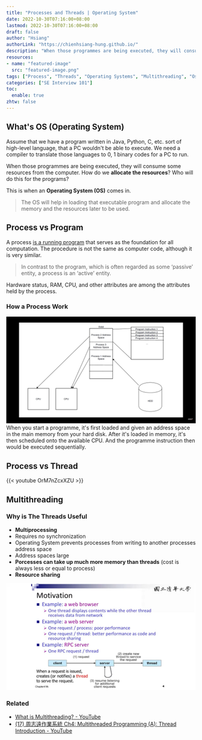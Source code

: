 ```yaml
---
title: "Processes and Threads | Operating System"
date: 2022-10-30T07:16:00+08:00
lastmod: 2022-10-30T07:16:00+08:00
draft: false
author: "Hsiang"
authorLink: "https://chienhsiang-hung.github.io/"
description: "When those programmes are being executed, they will consume some resources from the computer. How do we allocate the resources? Who will do this for the programs?"
resources:
- name: "featured-image"
  src: "featured-image.png"
tags: ["Process", "Threads", "Operating Systems", "Multithreading", "Os"]
categories: ["SE Interview 101"]
toc:
  enable: true
zhtw: false
---
```

## What's OS (Operating System)
Assume that we have a program written in Java, Python, C, etc. sort of high-level language, that a PC wouldn't be able to execute. We need a compiler to translate those languages to 0, 1 binary codes for a PC to run.

When those programmes are being executed, they will consume some resources from the computer. How do we **allocate the resources**? Who will do this for the programs?

This is when an **Operating System (OS)** comes in. 
> The OS will help in loading that executable program and allocate the memory and the resources later to be used.
## Process vs Program
A process [is a running program](https://byjus.com/gate/process-in-operating-system-notes/#:~:text=A%20process%20is%20a%20running,is%20an%20'active'%20entity.) that serves as the foundation for all computation. The procedure is not the same as computer code, although it is very similar. 

> In contrast to the program, which is often regarded as some ‘passive’ entity, a process is an ‘active’ entity.

Hardware status, RAM, CPU, and other attributes are among the attributes held by the process.
### How a Process Work
![how a process work](featured-image.png "how a process work")
When you start a programme, it's first loaded and given an address space in the main memory from your hard disk. After it's loaded in memory, it's then scheduled onto the available CPU. And the programme instruction then would be executed sequentially.
## Process vs Thread
{{< youtube OrM7nZcxXZU >}}
## Multithreading
### Why is The Threads Useful
- **Multiprocessing**
- Requires no synchronization
- Operating System prevents processes from writing to another processes address space
- Address spaces large
- **Porcesses can take up much more memory than threads** (cost is always less or equal to process)
- **Resource sharing**

![Multithreading](Multithreading.png "Multithreading")
### Related
- [What is Multithreading? - YouTube](https://www.youtube.com/watch?v=0KAGazeMZ2o)
- [(17) 周志遠作業系統 Ch4: Multithreaded Programming (A): Thread Introduction - YouTube](https://www.youtube.com/watch?v=BrfGZHZdRTw)